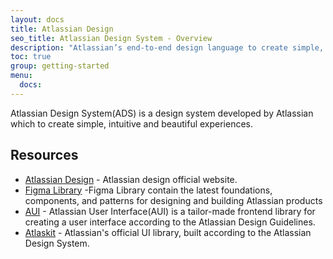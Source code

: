 ```yaml
---
layout: docs
title: Atlassian Design
seo_title: Atlassian Design System - Overview
description: "Atlassian’s end-to-end design language to create simple, intuitive and beautiful experiences."
toc: true
group: getting-started
menu:
  docs:   
---
```


Atlassian Design System(ADS) is a design system developed by Atlassian which to create simple, intuitive and beautiful experiences.

## Resources

- [Atlassian Design](https://atlassian.design/) - Atlassian design official website.
- [Figma Library](https://figma.com/@atlassian) -Figma Library contain the latest foundations, components, and patterns for designing and building Atlassian products
- [AUI](https://aui.atlassian.com/) - Atlassian User Interface(AUI) is a tailor-made frontend library for creating a user interface according to the Atlassian Design Guidelines.
- [Atlaskit](https://atlaskit.atlassian.com/) - Atlassian's official UI library, built according to the Atlassian Design System.